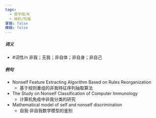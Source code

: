 ```yaml
---
tags:
  - 首字母/N
  - 级别/托福
掌握: false
模糊: false
---
```

##### 词义
- #词性/n  非我；无我；非自体；非自身；非自己
##### 例句
- Nonself Feature Extracting Algorithm Based on Rules Reorganization
	- 基于规则重组的非我特征序列抽取算法
- The Study on Nonself Classification of Computer Immunology
	- 计算机免疫中非我分类的研究
- Mathematical model of self and nonself discrimination
	- 自我·非自我数学模型的鉴别
